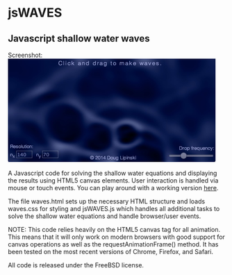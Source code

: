 jsWAVES
===========================

## Javascript shallow water waves 

Screenshot:
![screenshot](./waves.jpg)

A Javascript code for solving the shallow water equations and displaying the results using HTML5 canvas elements. User interaction is handled via mouse or touch events. You can play around with a working version [here](http://vonkarman.mae.ufl.edu/~dmlipinski/interactive/waves.html).

The file waves.html sets up the necessary HTML structure and loads waves.css for styling and jsWAVES.js which handles all additional tasks to solve the shallow water equations and handle browser/user events.

NOTE: This code relies heavily on the HTML5 canvas tag for all animation. This means that it will only work on modern browsers with good support for canvas operations as well as the requestAnimationFrame() method. It has been tested on the most recent versions of Chrome, Firefox, and Safari.

All code is released under the FreeBSD license.
